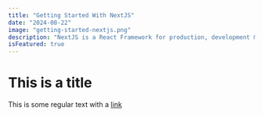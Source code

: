 ```yaml
---
title: "Getting Started With NextJS"
date: "2024-08-22"
image: "getting-started-nextjs.png"
description: "NextJS is a React Framework for production, development & ships with built-in SSR features."
isFeatured: true
---
```


# This is a title

This is some regular text with a [link](https://github.com/)
